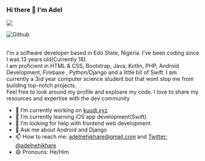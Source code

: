 ### Hi there 👋 I'm Adel<br>

<img src="https://user-images.githubusercontent.com/18511990/134471173-74863be1-4361-467e-bb05-b358c957795c.png"> <br>

![Github](https://user-images.githubusercontent.com/18511990/134471173-74863be1-4361-467e-bb05-b358c957795c.png)


<br>
I'm a software developer based in Edo State, Nigeria. I've been coding since I was 13 years old(Currently 18).<br>
I am proficient in HTML & CSS, Bootstrap, Java, Kotlin, PHP, Android Development, Firebase , Python/Django and a little bit of Swift.
I am currently a 3rd year computer science student but that wont stop me from building top-notch projects.<br>
Feel free to look around my profile and exploare my code.  I love to share my resources and expertise with the dev community<br>

- 🔭 I’m currently working on <a href="http://kuudi.xyz">kuudi.xyz</a>
- 🌱 I’m currently learning iOS app development(Swift)
- 🤔 I’m looking for help with frontend web development
- 💬 Ask me about Android and Django
- 📫 How to reach me: adelnehikhare@gmail.com and <a href="https://twitter.com/adelnehikhare">Twitter: @adelnehikhare</a>
- 😄 Pronouns: He/Him

<!--
**Adel09/Adel09** is a ✨ _special_ ✨ repository because its `README.md` (this file) appears on your GitHub profile.

Here are some ideas to get you started:

- 🔭 I’m currently working on ...
- 🌱 I’m currently learning ...
- 👯 I’m looking to collaborate on ...
- 🤔 I’m looking for help with ...
- 💬 Ask me about ...
- 📫 How to reach me: ...
- 😄 Pronouns: ...
- ⚡ Fun fact: ...
-->

